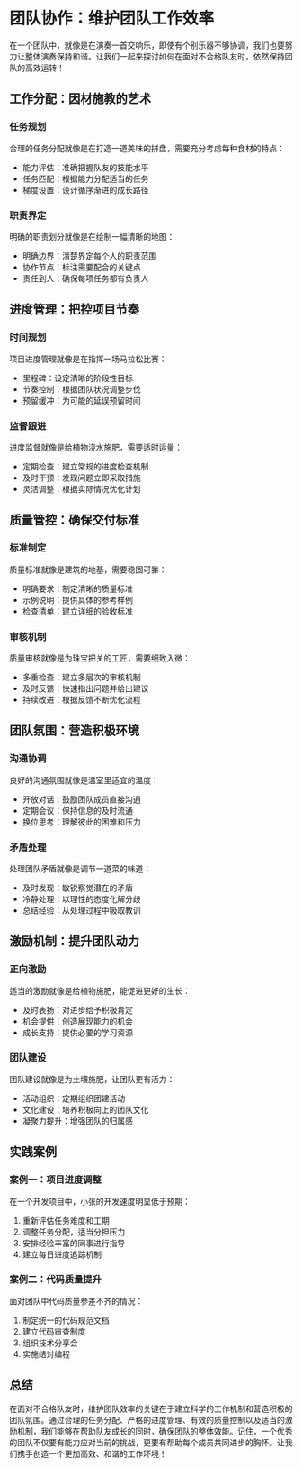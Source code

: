 # 团队协作：维护团队工作效率

在一个团队中，就像是在演奏一首交响乐，即使有个别乐器不够协调，我们也要努力让整体演奏保持和谐。让我们一起来探讨如何在面对不合格队友时，依然保持团队的高效运转！

## 工作分配：因材施教的艺术

### 任务规划
合理的任务分配就像是在打造一道美味的拼盘，需要充分考虑每种食材的特点：

- 能力评估：准确把握队友的技能水平
- 任务匹配：根据能力分配适当的任务
- 梯度设置：设计循序渐进的成长路径

### 职责界定
明确的职责划分就像是在绘制一幅清晰的地图：

- 明确边界：清楚界定每个人的职责范围
- 协作节点：标注需要配合的关键点
- 责任到人：确保每项任务都有负责人

## 进度管理：把控项目节奏

### 时间规划
项目进度管理就像是在指挥一场马拉松比赛：

- 里程碑：设定清晰的阶段性目标
- 节奏控制：根据团队状况调整步伐
- 预留缓冲：为可能的延误预留时间

### 监督跟进
进度监督就像是给植物浇水施肥，需要适时适量：

- 定期检查：建立常规的进度检查机制
- 及时干预：发现问题立即采取措施
- 灵活调整：根据实际情况优化计划

## 质量管控：确保交付标准

### 标准制定
质量标准就像是建筑的地基，需要稳固可靠：

- 明确要求：制定清晰的质量标准
- 示例说明：提供具体的参考样例
- 检查清单：建立详细的验收标准

### 审核机制
质量审核就像是为珠宝把关的工匠，需要细致入微：

- 多重检查：建立多层次的审核机制
- 及时反馈：快速指出问题并给出建议
- 持续改进：根据反馈不断优化流程

## 团队氛围：营造积极环境

### 沟通协调
良好的沟通氛围就像是温室里适宜的温度：

- 开放对话：鼓励团队成员直接沟通
- 定期会议：保持信息的及时流通
- 换位思考：理解彼此的困难和压力

### 矛盾处理
处理团队矛盾就像是调节一道菜的味道：

- 及时发现：敏锐察觉潜在的矛盾
- 冷静处理：以理性的态度化解分歧
- 总结经验：从处理过程中吸取教训

## 激励机制：提升团队动力

### 正向激励
适当的激励就像是给植物施肥，能促进更好的生长：

- 及时表扬：对进步给予积极肯定
- 机会提供：创造展现能力的机会
- 成长支持：提供必要的学习资源

### 团队建设
团队建设就像是为土壤施肥，让团队更有活力：

- 活动组织：定期组织团建活动
- 文化建设：培养积极向上的团队文化
- 凝聚力提升：增强团队的归属感

## 实践案例

### 案例一：项目进度调整
在一个开发项目中，小张的开发速度明显低于预期：

1. 重新评估任务难度和工期
2. 调整任务分配，适当分担压力
3. 安排经验丰富的同事进行指导
4. 建立每日进度追踪机制

### 案例二：代码质量提升
面对团队中代码质量参差不齐的情况：

1. 制定统一的代码规范文档
2. 建立代码审查制度
3. 组织技术分享会
4. 实施结对编程

## 总结

在面对不合格队友时，维护团队效率的关键在于建立科学的工作机制和营造积极的团队氛围。通过合理的任务分配、严格的进度管理、有效的质量控制以及适当的激励机制，我们能够在帮助队友成长的同时，确保团队的整体效能。记住，一个优秀的团队不仅要有能力应对当前的挑战，更要有帮助每个成员共同进步的胸怀。让我们携手创造一个更加高效、和谐的工作环境！